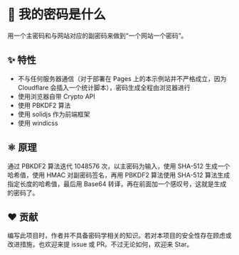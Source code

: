# 🔐 我的密码是什么

用一个主密码和与网站对应的副密码来做到“一个网站一个密码”。

## ✨ 特性

- 不与任何服务器通信（对于部署在 Pages 上的本示例站并不严格成立，因为 Cloudflare 会插入一个统计脚本），密码生成全程由浏览器进行
- 使用浏览器自带 Crypto API
- 使用 PBKDF2 算法
- 使用 solidjs 作为前端框架
- 使用 windicss

## ⚛ 原理

通过 PBKDF2 算法迭代 1048576 次，以主密码为输入，使用 SHA-512 生成一个哈希值，使用 HMAC 对副密码签名，再用 PBKDF2 算法使用 SHA-512 算法生成指定长度的哈希值，最后用 Base64 转译，再在前面加一个感叹号，这就是生成的密码了。

## ❤ 贡献

编写此项目时，作者并不具备密码学相关的知识。若对本项目的安全性存在顾虑或改进措施，也欢迎来提 issue 或 PR。不过无论如何，欢迎来 Star。
